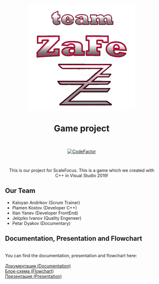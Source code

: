 <p align="center">
<img src="https://github.com/knandrikov18/ScaleFocus-project/blob/main/ZaFe/Logo.png" width="350" height="350">  
  
<h1 align="center">Game project </h1>
</p>
<br>

<p align="center"> 
<a href="https://www.codefactor.io/repository/github/pkkostov18/scalefocus-project/overview/main"><img src="https://www.codefactor.io/repository/github/pkkostov18/scalefocus-project/badge/main?s=345bbbba90624eb7b5bf556041484587843f78df" alt="CodeFactor" /></a>
</p>

<br>
<p align="center">
This is our project for ScaleFocus. This is a game which we created with C++ in Visual Studio 2019!
</p>

## Our Team

- Kaloyan Andrikov (Scrum Trainer)
- Plamen Kostov (Developer C++)
- Ilian Yanev (Developer FrontEnd)
- Jelqzko Ivanov (Quality Engeneer)
- Petar Dyakov (Documentary)

## Documentation, Presentation and Flowchart
<br>
You can find the documentation, presentation and flowchart here:
<br>
<br>
<a href =https://codingburgas-my.sharepoint.com/:w:/g/personal/knandrikov18_codingburgas_bg/EUb1u3hwrphHpsa6WNhh1VABZ3k6wwhUp-9CXLoZtPYowA?e=5DmRKD>Документация (Documentation)</a>
<br>
<a href = https://codingburgas-my.sharepoint.com/:i:/g/personal/knandrikov18_codingburgas_bg/EeyJ_IRysjJKr3Ha4akMSA4BtzlSu_Va7oL75pAy9B9nMA?e=jBM5Lc> Блок-схема (Flowchart) </a>
<br>
<a href = > Презентация (Presentation) </a>


